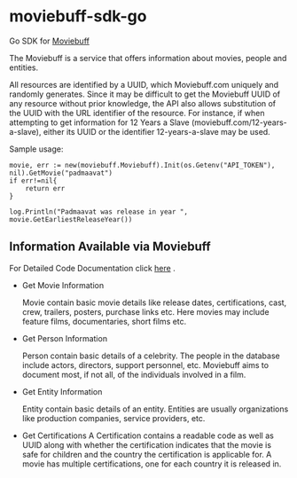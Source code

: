 # moviebuff-sdk-go

Go SDK for [Moviebuff](www.moviebuff.com)

The Moviebuff is a service that offers information about
 movies, people and entities.

All resources are identified by a UUID,
which Moviebuff.com uniquely and randomly generates.
Since it may be difficult to get the Moviebuff UUID of
 any resource without prior knowledge, the API also
 allows substitution of the UUID with the URL
 identifier of the resource. For instance, if when
 attempting to get information for 12 Years a Slave
  (moviebuff.com/12-years-a-slave), either its UUID
  or the identifier 12-years-a-slave may be used.

Sample usage:

    movie, err := new(moviebuff.Moviebuff).Init(os.Getenv("API_TOKEN"), nil).GetMovie("padmaavat")
    if err!=nil{
        return err
    }

    log.Println("Padmaavat was release in year ", movie.GetEarliestReleaseYear())

## Information Available via Moviebuff

For Detailed Code Documentation click [here](https://godoc.org/github.com/RealImage/moviebuff-sdk-go) .

* Get Movie Information

    Movie contain basic movie details like release dates,
     certifications, cast, crew, trailers, posters,
     purchase links etc. Here movies may include feature films,
     documentaries, short films etc.

* Get Person Information

    Person contain basic details of a celebrity.
    The people in the database include actors, directors,
    support personnel, etc. Moviebuff aims to document most,
     if not all, of the individuals involved in a film.

* Get Entity Information

    Entity contain basic details of an entity. Entities are
     usually organizations like production companies,
     service providers, etc.

* Get Certifications
    A Certification contains a readable code as well as UUID along with whether the certification indicates that the movie is safe for children and the country the certification is applicable for. A movie has multiple certifications, one for each country it is released in.

